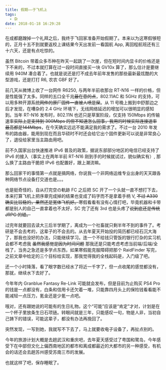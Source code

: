 ```yaml
---
title: 假期——于飞机上
tags:
  - 杂
date: 2018-01-18 16:29:28
---
```



在成都磨蹭掉一个礼拜之后，我终于飞回家准备开始假期了。本来以为这寒假够短的，正月十五不到就要返校上课结果今天出发前一看国航 App, 离回程航班还有三十六天，还是有点吃惊的。

虽然 Bitcoin 带着众多币种在昨天一起跳了一次崖，但在短时间内显卡的价格还是下不来的，不过本就打算在过一段时间直接买一块 GV10x 算了，那么估计是要继续用 940M 凑合着了。也就是说还是打不成去年前年发售的那些最新最炫酷的大型游戏，还是打打 R6, 农农 GBF 好了。

前几天从微博上收了一台网件 R6250, 与两年半前收那台 RT-N16 一样的价格，但是性能强了太多。同样的五口全千兆<del>最在意的点</del>，802.11AC 和 5GHz 的支持，可以用多种开源系统<del>网件的原厂固件一直被人喷是屎</del>。从 11 号晚上搬到中舒那边之后才发现，在嘈杂的 2.4 GHz 环境下，无线网络延迟的增加可以很明显的感知到。当年 RT-N16 发布时，802.11N 也还只是草案阶段，仅支持 150Mbps 的传输速率<del>实际上是支持到 300Mbps 的但不知道怎么回事，我用的时候实际连接速率最高都是144Mbps</del>，在今天确实远远不能满足我的需求了。不过一台 2010 年发布的路由器，能用到现在而且华硕时不时还会给它出个固件更新可以说是非常良心了，退役给家里当主路由用吧。

前不久国家出台快速推进 IPv6 普及的政策，据说东部部分地区的电信已经支持了 IPv6 的接入（事实上在两年半前 RT-N16 刚到手的时候就试过，貌似确实有）, 那么换了主路由干脆把 IPv6 也配置好，跟上潮流嘛。

那么回家干的事情第一点就是搞网络，你说我一个非网络运维专业出身的天天跟各种网络节点设备打交道也是。。。

也是挺奇怪的，自从打完空の軌跡 FC 之后把 SC 开了一个头就一直不想打下去，本来打算飞机上把序章完成掉的结果也变成了码字而不是拿着手柄 V, <del>不过 A330 确实比较稳的，果然还是宽体飞机好。</del>寒假看看有没有心情打吧，毕竟机器和卡带都是别人的自己一直拿着也不太好，SC 完了还有 3rd 也是头疼了<del>说到底还是传统 JRPG 的错。</del>

过完年就要回去读大三后半学期了，离成为一个社畜就只剩半年不到的事件了。考研是不会去考的，这辈子的不会去的。从去年夏天开始投的简历都已经石沉大海了，那我也没好的办法，只能继续学习。连一个不给钱只管饭的银行打杂的实习机会都不考虑我 <del>虽然我感觉是因为时间问题</del> 那我还是只能考虑考虑当前端/后端/全栈了，当务之急还是多学点东西，如果寒假能克服障碍把那个 RaidFinder 写完，之前文章中给定的三个目标给实现，那我觉得我的全栈起码是，入门级了吧。

还一个小时降落，看了眼字数已经水了将近一千字了，但一点收尾的感觉都没有，那就，继续水下去好了。

今年年内 Granblue Fantasy Re-Link 可能就会发布，但是目前为止购买 PS4 Pro 的钱是一点都没有，白条和信用卡还欠着一堆，只能靠四月头上的保险钱看看能不能减轻一点压力，氪金还是少氪一点吧。

哦对，还有跟她说的可能有的生日礼物。这个“可能”应该是“肯定”才对，计划是在一个杯子里放条生日石项链。转眼间就是三年，只能感叹一句，物是人非，当初自己铸下的错误，可能这辈子，都没有办法再挽回了。

突然发现，一写到她，我就写不下去了，马上就要收电子设备了，再扯点别的。

今年的旅游计划大概是去趟武汉和重庆吧，去年夏天感受过了粤国和鹭岛，今年感受下在中部但文化上偏西南地区的都市和离成都最近的大都市的另一种感受，有机会的话还会去趟苏州感受苏南三市的发展。

也就这样了吧，保存睡眠了。
